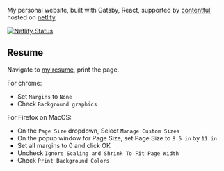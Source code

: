 My personal website, built with Gatsby, React, supported by [contentful](https://www.contentful.com/), hosted on [netlify](https://www.netlify.com/)

[![Netlify Status](https://api.netlify.com/api/v1/badges/b29891c2-a3a6-453d-88e3-6fab5cfb0922/deploy-status)](https://app.netlify.com/sites/yiou-folio-v4/deploys)
## Resume

Navigate to [my resume](https://yiou.me/resume), print the page.

For chrome:

- Set `Margins` to `None`
- Check `Background graphics`

For Firefox on MacOS:

- On the `Page Size` dropdown, Select `Manage Custom Sizes`
- On the popup window for Page Size, set Page Size to `8.5 in` by `11 in`
- Set all margins to 0 and click OK
- Uncheck `Ignore Scaling and Shrink To Fit Page Width`
- Check `Print Background Colors`

